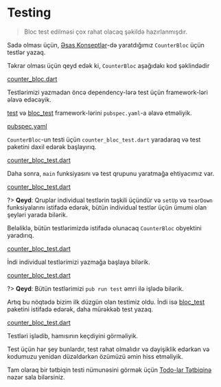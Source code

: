 # Testing

> Bloc test edilməsi çox rahat olacaq şəkildə hazırlanmışdır.

Sadə olması üçün,  [Əsas Konseptlər](coreconcepts.md)-də yaratdığımız `CounterBloc` üçün testlər yazaq.

Təkrar olması üçün qeyd edək ki, `CounterBloc` aşağıdakı kod şəklindədir

[counter_bloc.dart](../_snippets/testing/counter_bloc.dart.md ':include')

Testlərimizi yazmadan öncə dependency-lərə test üçün framework-ləri əlavə edəcəyik.

[test](https://pub.dev/packages/test) və [bloc_test](https://pub.dev/packages/bloc_test) framework-lərini `pubspec.yaml`-a əlavə etməliyik.

[pubspec.yaml](../_snippets/testing/pubspec.yaml.md ':include')

`CounterBloc`-un testi üçün `counter_bloc_test.dart` yaradaraq və test paketini daxil edərək başlayırıq.

[counter_bloc_test.dart](../_snippets/testing/counter_bloc_test_imports.dart.md ':include')

Daha sonra, `main` funksiyasını və test qrupunu yaratmağa ehtiyacımız var.

[counter_bloc_test.dart](../_snippets/testing/counter_bloc_test_main.dart.md ':include')

?> **Qeyd**: Qruplar individual testlərin təşkili üçündür və `setUp` və `tearDown` funksiyalarını istifadə edərək, bütün individual testlər üçün ümumi olan şeyləri yarada bilərik.

Beləliklə, bütün testlərimizdə istifadə olunacaq `CounterBloc` obyektini yaradırıq.

[counter_bloc_test.dart](../_snippets/testing/counter_bloc_test_setup.dart.md ':include')

İndi individual testlərimizi yazmağa başlaya bilərik.

[counter_bloc_test.dart](../_snippets/testing/counter_bloc_test_initial_state.dart.md ':include')

?> **Qeyd**: Bütün testlərimizi `pub run test` əmri ilə işlədə bilərik.

Artıq bu nöqtədə bizim ilk düzgün olan testimiz oldu. İndi isə [bloc_test](https://pub.dev/packages/bloc_test) paketini istifadə edərək, daha mürəkkəb test yazaq.

[counter_bloc_test.dart](../_snippets/testing/counter_bloc_test_bloc_test.dart.md ':include')

Testləri işlədib, hamısının keçdiyini görməliyik.

Test üçün hər şey bunlardır, test rahat olmalıdır və dəyişiklik edərkən və kodumuzu yenidən düzəldərkən özümüzü əmin hiss etməliyik.

Tam olaraq bir tətbiqin testi nümunəsini görmək üçün [Todo-lar Tətbiqinə](https://github.com/brianegan/flutter_architecture_samples/tree/master/bloc_) nəzər sala bilərsiniz.
